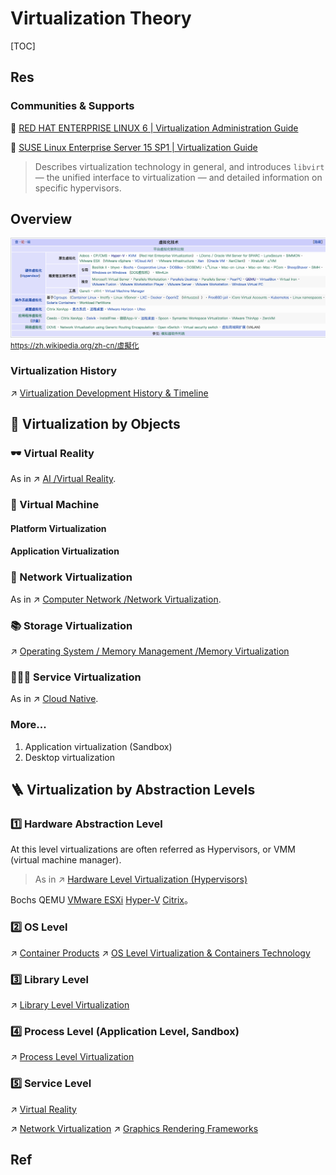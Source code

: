 # Virtualization Theory

[TOC]



## Res
### Communities & Supports
📂 [RED HAT ENTERPRISE LINUX 6 | Virtualization Administration Guide](https://access.redhat.com/documentation/en-us/red_hat_enterprise_linux/6/html/virtualization_administration_guide/index)

📂 [SUSE Linux Enterprise Server 15 SP1 | Virtualization Guide](https://documentation.suse.com/sles/15-SP1/html/SLES-all/book-virt.html)

> Describes virtualization technology in general, and introduces `libvirt` — the unified interface to virtualization — and detailed information on specific hypervisors.



## Overview
![](../../../../Assets/Pics/Screenshot%202023-03-08%20at%2010.28.49%20AM.png)
<small>https://zh.wikipedia.org/zh-cn/虛擬化</small>


### Virtualization History
↗ [Virtualization Development History & Timeline](Virtualization%20Development%20History%20&%20Timeline.md)



## 🎲 Virtualization by Objects
### 🕶️ Virtual Reality
As in ↗ [AI /Virtual Reality](../../../Artificial%20Intelligence/Virtual%20Reality/Virtual%20Reality.md).


### 🎰 Virtual Machine
#### Platform Virtualization


#### Application Virtualization


### 🥅 Network Virtualization
As in ↗ [Computer Network /Network Virtualization](../../🏎️%20Computer%20Networking%20and%20Communication/👰🏻‍♂️%20Network%20Virtualization/Network%20Virtualization.md).


### 📚 Storage Virtualization
↗ [Operating System / Memory Management /Memory Virtualization](../Computer%20Architecture/Computer%20Microarchitectures%20(Computer%20Organization)/🧝🏻‍♀️%20von%20Neumann%20Based%20Microarchitecture/Main%20Memory/Virtual%20Memory%20(Hardware%20and%20Control%20Structure)/Virtual%20Memory%20(Hardware%20and%20Control%20Structure).md)


### 👩🏼‍🍳 Service Virtualization
As in ↗ [Cloud Native](../../../Software%20Engineering/☁️%20Cloud%20Native/Cloud%20Native.md).


### More...
1. Application virtualization (Sandbox)
2. Desktop virtualization



## 🪜 Virtualization by Abstraction Levels
### 1️⃣ Hardware Abstraction Level
At this level virtualizations are often referred as Hypervisors, or VMM (virtual machine manager).

> As in ↗ [Hardware Level Virtualization (Hypervisors)](Hardware%20Level%20Virtualization%20(Hypervisors)/Hardware%20Level%20Virtualization%20(Hypervisors).md)


Bochs
QEMU
[VMware ESXi](https://zh.wikipedia.org/wiki/VMware_ESXi "VMware ESXi")
[Hyper-V](https://zh.wikipedia.org/wiki/Hyper-V "Hyper-V")
[Citrix](https://zh.wikipedia.org/wiki/%E6%80%9D%E6%9D%B0%E7%B3%BB%E7%BB%9F "思杰系统")。


### 2️⃣ OS Level
↗ [Container Products](../../../Software%20Engineering/☁️%20Cloud%20Native/🏂%20OS%20Level%20Virtualization%20&%20Containers%20Technology/🐋%20Container%20Products/Container%20Products.md)
↗ [OS Level Virtualization & Containers Technology](../../../Software%20Engineering/☁️%20Cloud%20Native/🏂%20OS%20Level%20Virtualization%20&%20Containers%20Technology/OS%20Level%20Virtualization%20&%20Containers%20Technology.md)


### 3️⃣ Library Level
↗ [Library Level Virtualization](Library%20Level%20Virtualization/Library%20Level%20Virtualization.md)


### 4️⃣ Process Level (Application Level, Sandbox)
↗ [Process Level Virtualization](Process%20Level%20Virtualization/Process%20Level%20Virtualization.md)


### 5️⃣ Service Level
↗ [Virtual Reality](../../../Artificial%20Intelligence/Virtual%20Reality/Virtual%20Reality.md)

↗ [Network Virtualization](../../🏎️%20Computer%20Networking%20and%20Communication/👰🏻‍♂️%20Network%20Virtualization/Network%20Virtualization.md)
↗ [Graphics Rendering Frameworks](🧩%20Graphics%20Rendering%20Frameworks/Graphics%20Rendering%20Frameworks.md)



## Ref
[虚拟化技术发展编年史]: https://www.woshipm.com/it/2808541.html
[虚拟化技术概念学习总结]: https://cloud.tencent.com/developer/article/1782543
[虚拟化，看这篇文章就够了]: https://www.51cto.com/article/536043.html
[虚拟化技术的分类及介绍]: https://zhuanlan.zhihu.com/p/102809005
[VPS常用虚拟技术（OpenVZ、Xen、KVM）介绍与比较]: https://zhuanlan.zhihu.com/p/37593753
[虚拟化]: https://zh.wikipedia.org/zh-cn/虛擬化

[理解（计算、网络，存储）虚拟化，只需一篇文章]: https://blog.csdn.net/weixin_57726902/article/details/124072149


[📂 译｜论文｜可虚拟化第三代（计算机）架构的规范化条件（ACM, 1974）]: https://arthurchiao.art/blog/formal-requirements-for-virtualizable-arch-zh/

[👍 Introduction to virtualisation | Ubuntu serer docs]: https://ubuntu.com/server/docs/virtualization-introduction
